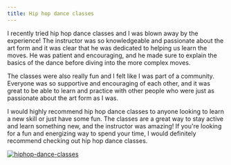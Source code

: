 ```yaml
---
title: Hip hop dance classes
---
```


I recently tried hip hop dance classes and I was blown away by the experience! The instructor was so knowledgeable and passionate about the art form and it was clear that he was dedicated to helping us learn the moves. He was patient and encouraging, and he made sure to explain the basics of the dance before diving into the more complex moves.

The classes were also really fun and I felt like I was part of a community. Everyone was so supportive and encouraging of each other, and it was great to be able to learn and practice with other people who were just as passionate about the art form as I was.

I would highly recommend hip hop dance classes to anyone looking to learn a new skill or just have some fun. The classes are a great way to stay active and learn something new, and the instructor was amazing! If you're looking for a fun and energizing way to spend your time, I would definitely recommend checking out hip hop dance classes.

[![hiphop-dance-classes](<https://dabuttonfactory.com/button.png?t=CHECK+SERVICE&f=Noto+Sans-Bold&ts=26&tc=fff&hp=45&vp=20&c=11&bgt=unicolored&bgc=4bd42f>)](<https://www.bark.com/?a_aid=5d2d0e83cdc39>)